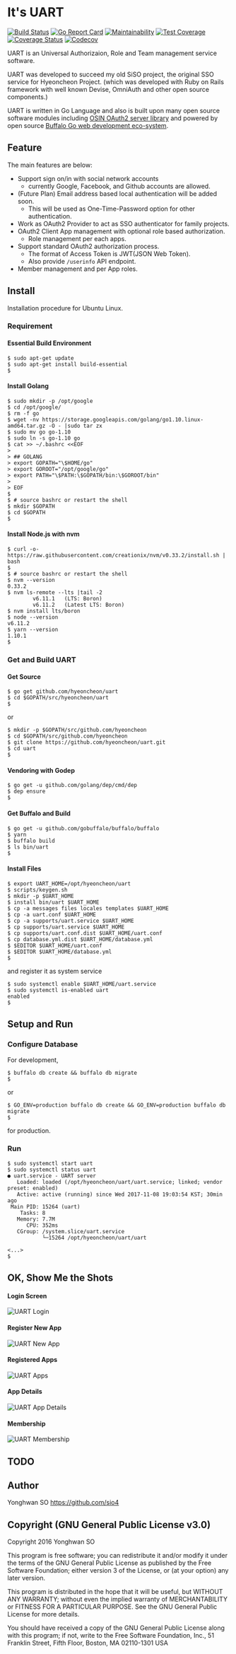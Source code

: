 # It's UART

[![Build Status](https://travis-ci.org/hyeoncheon/uart.svg?branch=master)](https://travis-ci.org/hyeoncheon/uart)
[![Go Report Card](https://goreportcard.com/badge/github.com/hyeoncheon/uart)](https://goreportcard.com/report/github.com/hyeoncheon/uart)
[![Maintainability](https://api.codeclimate.com/v1/badges/912df6609e6cb8da3576/maintainability)](https://codeclimate.com/github/hyeoncheon/uart/maintainability)
[![Test Coverage](https://api.codeclimate.com/v1/badges/912df6609e6cb8da3576/test_coverage)](https://codeclimate.com/github/hyeoncheon/uart/test_coverage)
[![Coverage Status](https://coveralls.io/repos/github/hyeoncheon/uart/badge.svg?branch=master)](https://coveralls.io/github/hyeoncheon/uart?branch=master)
[![Codecov](https://codecov.io/gh/hyeoncheon/uart/branch/master/graph/badge.svg)](https://codecov.io/gh/hyeoncheon/uart)

UART is an Universal Authorizaion, Role and Team management service software.

UART was developed to succeed my old SiSO project, the original SSO service
for Hyeoncheon Project. (which was developed with Ruby on Rails framework
with well known Devise, OmniAuth and other open source components.)

UART is written in Go Language and also is built upon many open source
software modules including
[OSIN OAuth2 server library](https://github.com/RangelReale/osin)
and powered by open source
[Buffalo Go web development eco-system](https://github.com/gochigo/buffalo).

## Feature

The main features are below:

* Support sign on/in with social network accounts
  * currently Google, Facebook, and Github accounts are allowed.
* (Future Plan) Email address based local authentication will be added soon.
  * This will be used as One-Time-Password option for other authentication.
* Work as OAuth2 Provider to act as SSO authenticator for family projects.
* OAuth2 Client App management with optional role based authorization.
  * Role management per each apps.
* Support standard OAuth2 authorization process.
  * The format of Access Token is JWT(JSON Web Token).
  * Also provide `/userinfo` API endpoint.
* Member management and per App roles.

## Install

Installation procedure for Ubuntu Linux.

### Requirement

#### Essential Build Environment

```console
$ sudo apt-get update
$ sudo apt-get install build-essential
$ 
```

#### Install Golang

```console
$ sudo mkdir -p /opt/google
$ cd /opt/google/
$ rm -f go
$ wget -nv https://storage.googleapis.com/golang/go1.10.linux-amd64.tar.gz -O - |sudo tar zx
$ sudo mv go go-1.10
$ sudo ln -s go-1.10 go
$ cat >> ~/.bashrc <<EOF
> 
> ## GOLANG
> export GOPATH="\$HOME/go"
> export GOROOT="/opt/google/go"
> export PATH="\$PATH:\$GOPATH/bin:\$GOROOT/bin"
> 
> EOF
$ 
$ # source bashrc or restart the shell
$ mkdir $GOPATH
$ cd $GOPATH
$ 
```

#### Install Node.js with nvm

```console
$ curl -o- https://raw.githubusercontent.com/creationix/nvm/v0.33.2/install.sh | bash
$ 
$ # source bashrc or restart the shell
$ nvm --version
0.33.2
$ nvm ls-remote --lts |tail -2
        v6.11.1   (LTS: Boron)
        v6.11.2   (Latest LTS: Boron)
$ nvm install lts/boron
$ node --version
v6.11.2
$ yarn --version
1.10.1
$ 
```


### Get and Build UART

#### Get Source

```console
$ go get github.com/hyeoncheon/uart
$ cd $GOPATH/src/hyeoncheon/uart
$ 
```

or

```console
$ mkdir -p $GOPATH/src/github.com/hyeoncheon
$ cd $GOPATH/src/github.com/hyeoncheon
$ git clone https://github.com/hyeoncheon/uart.git
$ cd uart
$ 
```

#### Vendoring with Godep

```console
$ go get -u github.com/golang/dep/cmd/dep
$ dep ensure
$ 
```

#### Get Buffalo and Build

```console
$ go get -u github.com/gobuffalo/buffalo/buffalo
$ yarn
$ buffalo build
$ ls bin/uart
$ 
```

#### Install Files

```console
$ export UART_HOME=/opt/hyeoncheon/uart
$ scripts/keygen.sh
$ mkdir -p $UART_HOME
$ install bin/uart $UART_HOME
$ cp -a messages files locales templates $UART_HOME
$ cp -a uart.conf $UART_HOME
$ cp -a supports/uart.service $UART_HOME
$ cp supports/uart.service $UART_HOME
$ cp supports/uart.conf.dist $UART_HOME/uart.conf
$ cp database.yml.dist $UART_HOME/database.yml
$ $EDITOR $UART_HOME/uart.conf
$ $EDITOR $UART_HOME/database.yml
$ 
```

and register it as system service

```console
$ sudo systemctl enable $UART_HOME/uart.service
$ sudo systemctl is-enabled uart
enabled
$ 
```


## Setup and Run

### Configure Database

For development,

```console
$ buffalo db create && buffalo db migrate
$ 
```

or 

```console
$ GO_ENV=production buffalo db create && GO_ENV=production buffalo db migrate
$ 
```

for production.


### Run

```console
$ sudo systemctl start uart
$ sudo systemctl status uart
● uart.service - UART server
   Loaded: loaded (/opt/hyeoncheon/uart/uart.service; linked; vendor preset: enabled)
   Active: active (running) since Wed 2017-11-08 19:03:54 KST; 30min ago
 Main PID: 15264 (uart)
    Tasks: 8
   Memory: 7.7M
      CPU: 352ms
   CGroup: /system.slice/uart.service
           └─15264 /opt/hyeoncheon/uart/uart

<...>
$ 
```


## OK, Show Me the Shots

#### Login Screen

![UART Login](docs/uart-login.png)

#### Register New App

![UART New App](docs/uart-new-app.png)

#### Registered Apps

![UART Apps](docs/uart-apps.png)

#### App Details

![UART App Details](docs/uart-app-details.png)

#### Membership

![UART Membership](docs/uart-membership.png)


## TODO

## Author

Yonghwan SO https://github.com/sio4

## Copyright (GNU General Public License v3.0)

Copyright 2016 Yonghwan SO

This program is free software; you can redistribute it and/or modify it under
the terms of the GNU General Public License as published by the Free Software
Foundation; either version 3 of the License, or (at your option) any later
version.

This program is distributed in the hope that it will be useful, but WITHOUT
ANY WARRANTY; without even the implied warranty of MERCHANTABILITY or FITNESS
FOR A PARTICULAR PURPOSE. See the GNU General Public License for more details.

You should have received a copy of the GNU General Public License along with
this program; if not, write to the Free Software Foundation, Inc., 51
Franklin Street, Fifth Floor, Boston, MA 02110-1301 USA

